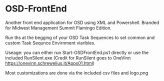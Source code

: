# OSD-FrontEnd
Another front end application for OSD using XML and Powershell. Branded for Midwest Management Summit Flamingo Edition. 

Run ths at the begging of your OSD Task Sequences to set common and custom Task Sequnce Envirnment viaribles. 

Useage: you can either run Start-OSDFrontEnd.ps1 directly or use the included RunSilent.exe (Credit for RunSilent goes to OneVinn https://onevinn.schrewelius.it/Apps01.html)

Most customizations are done via the included csv files and logo.png
